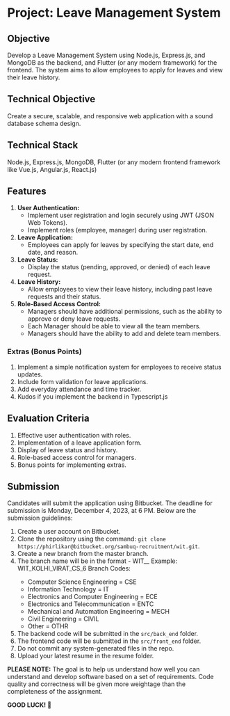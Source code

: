 # Project: Leave Management System

## Objective
Develop a Leave Management System using Node.js, Express.js, and MongoDB as the backend, and Flutter (or any modern framework) for the frontend. The system aims to allow employees to apply for leaves and view their leave history.

## Technical Objective
Create a secure, scalable, and responsive web application with a sound database schema design.

## Technical Stack
Node.js, Express.js, MongoDB, Flutter (or any modern frontend framework like Vue.js, Angular.js, React.js)

## Features
1. **User Authentication:**
   - Implement user registration and login securely using JWT (JSON Web Tokens).
   - Implement roles (employee, manager) during user registration.
2. **Leave Application:**
   - Employees can apply for leaves by specifying the start date, end date, and reason.
3. **Leave Status:**
   - Display the status (pending, approved, or denied) of each leave request.
4. **Leave History:**
   - Allow employees to view their leave history, including past leave requests and their status.
5. **Role-Based Access Control:**
   - Managers should have additional permissions, such as the ability to approve or deny leave requests.
   - Each Manager should be able to view all the team members.
   - Managers should have the ability to add and delete team members.

### Extras (Bonus Points)
1. Implement a simple notification system for employees to receive status updates.
2. Include form validation for leave applications.
3. Add everyday attendance and time tracker.
4. Kudos if you implement the backend in Typescript.js

## Evaluation Criteria
1. Effective user authentication with roles.
2. Implementation of a leave application form.
3. Display of leave status and history.
4. Role-based access control for managers.
5. Bonus points for implementing extras.

## Submission
Candidates will submit the application using Bitbucket. The deadline for submission is Monday, December 4, 2023, at 6 PM. Below are the submission guidelines:

1. Create a user account on Bitbucket.
2. Clone the repository using the command: `git clone https://phirlikar@bitbucket.org/sambuq-recruitment/wit.git`.
3. Create a new branch from the master branch.
4. The branch name will be in the format - WIT_<LASTNAME>_<FIRSTNAME>_<BRANCH>_<SEMESTER>
   Example: WIT_KOLHI_VIRAT_CS_6
   Branch Codes:
   - Computer Science Engineering = CSE
   - Information Technology = IT
   - Electronics and Computer Engineering = ECE
   - Electronics and Telecommunication = ENTC
   - Mechanical and Automation Engineering = MECH
   - Civil Engineering = CIVIL
   - Other = OTHR
5. The backend code will be submitted in the `src/back_end` folder.
6. The frontend code will be submitted in the `src/front_end` folder.
7. Do not commit any system-generated files in the repo.
8. Upload your latest resume in the resume folder.

**PLEASE NOTE:** The goal is to help us understand how well you can understand and develop software based on a set of requirements. Code quality and correctness will be given more weightage than the completeness of the assignment.

**GOOD LUCK! 🚀**
